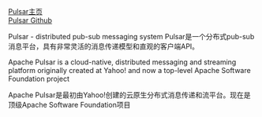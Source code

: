 [Pulsar主页](https://pulsar.incubator.apache.org)  
[Pulsar Github](https://github.com/apache/incubator-pulsar)  

Pulsar - distributed pub-sub messaging system 
Pulsar是一个分布式pub-sub消息平台，具有非常灵活的消息传递模型和直观的客户端API。

Apache Pulsar is a cloud-native, distributed messaging and streaming platform originally created at Yahoo! and now a top-level Apache Software Foundation project

Apache Pulsar是最初由Yahoo!创建的云原生分布式消息传递和流平台。现在是顶级Apache Software Foundation项目




